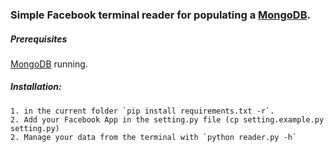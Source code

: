 
### Simple Facebook terminal reader for populating a [MongoDB](https://www.mongodb.com/).


##### Prerequisites

 [MongoDB](https://www.mongodb.com/) running.



##### Installation:
    1. in the current folder `pip install requirements.txt -r`.
    2. Add your Facebook App in the setting.py file (cp setting.example.py setting.py)
    2. Manage your data from the terminal with `python reader.py -h`


